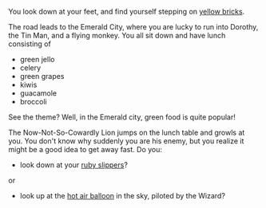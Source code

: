 You look down at your feet, and find yourself stepping on
[yellow bricks](https://youtu.be/THbY7EL8k5w).

The road leads to the Emerald City, where you are lucky to run into Dorothy,
the Tin Man, and a flying monkey. You all sit down and have lunch consisting of

- green jello
- celery
- green grapes
- kiwis
- guacamole
- broccoli

See the theme? Well, in the Emerald city, green food is quite popular!

The Now-Not-So-Cowardly Lion jumps on the lunch table and growls at you.
You don't know why suddenly you are his enemy, but you realize it might be a
good idea to get away fast. Do you:

- look down at your [ruby slippers](slippers/green-gables.md)?

or

- look up at the [hot air balloon](balloon/candy-factory.md) in the sky, piloted by the Wizard?
